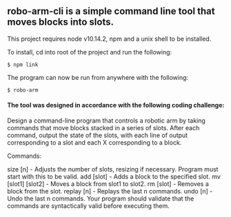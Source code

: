 ## robo-arm-cli is a simple command line tool that moves blocks into slots.

This project requires node v10.14.2, npm and a unix shell to be installed.

To install, cd into root of the project and run the following:

```
$ npm link
```

The program can now be run from anywhere with the following:

```
$ robo-arm
```

#### The tool was designed in accordance with the following coding challenge:
Design a command-line program that controls a robotic arm by taking commands that move blocks stacked in a series of slots. After each command, output the state of the slots, with each line of output corresponding to a slot and each X corresponding to a block.

Commands:

size [n] - Adjusts the number of slots, resizing if necessary. Program must start with this to be valid.
add [slot] - Adds a block to the specified slot.
mv [slot1] [slot2] - Moves a block from slot1 to slot2.
rm [slot] - Removes a block from the slot.
replay [n] - Replays the last n commands.
undo [n] - Undo the last n commands.
Your program should validate that the commands are syntactically valid before executing them.
